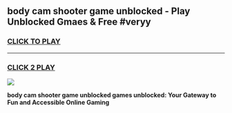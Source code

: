 
## body cam shooter game unblocked - Play Unblocked Gmaes & Free #veryy
<h3>
<a href="https://news.freeplayer.one?title=body_cam_shooter_game_unblocked&ref=03M">CLICK TO PLAY</a></h3>
<hr>

<h3>
<a href="https://news.freeplayer.one?title=body_cam_shooter_game_unblocked&ref=03M">CLICK 2 PLAY</a>
  
</h3>

<a href="https://news.freeplayer.one?title=body_cam_shooter_game_unblocked&ref=03M"><img src="https://clearcache.store/games.png"></a>


**body cam shooter game unblocked games unblocked: Your Gateway to Fun and Accessible Online Gaming**
